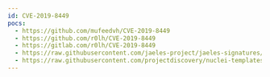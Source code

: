 ```yaml
---
id: CVE-2019-8449
pocs:
  - https://github.com/mufeedvh/CVE-2019-8449
  - https://github.com/r0lh/CVE-2019-8449
  - https://gitlab.com/r0lh/CVE-2019-8449
  - https://raw.githubusercontent.com/jaeles-project/jaeles-signatures/master/cves/jira-info-leak-cve-2019-8449.yaml
  - https://raw.githubusercontent.com/projectdiscovery/nuclei-templates/master/cves/CVE-2019-8449.yaml
---
```

